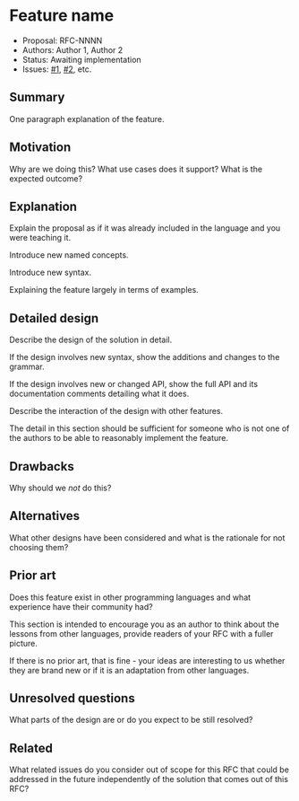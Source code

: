 # Feature name

- Proposal: RFC-NNNN
- Authors: Author 1, Author 2
- Status: Awaiting implementation
- Issues: [#1](https://github.com/portto/cadence/issues/1), [#2](https://github.com/portto/cadence/issues/2), etc.

## Summary

[summary]: #summary

One paragraph explanation of the feature.

## Motivation

[motivation]: #motivation

Why are we doing this? What use cases does it support? What is the expected outcome?

## Explanation

[explanation]: #explanation

Explain the proposal as if it was already included in the language and you were teaching it.

Introduce new named concepts.

Introduce new syntax.

Explaining the feature largely in terms of examples.

## Detailed design

[detailed-design]: #detailed-design

Describe the design of the solution in detail.

If the design involves new syntax, show the additions and changes to the grammar.

If the design involves new or changed API, show the full API and its documentation comments detailing what it does.

Describe the interaction of the design with other features.

The detail in this section should be sufficient for someone who is not one of the authors to be able to reasonably implement the feature.

## Drawbacks

[drawbacks]: #drawbacks

Why should we *not* do this?

## Alternatives

[alternatives]: #alternatives

What other designs have been considered and what is the rationale for not choosing them?

## Prior art

[prior-art]: #prior-art

Does this feature exist in other programming languages and what experience have their community had?

This section is intended to encourage you as an author to think about the lessons from other languages, provide readers of your RFC with a fuller picture.

If there is no prior art, that is fine - your ideas are interesting to us whether they are brand new or if it is an adaptation from other languages.

## Unresolved questions

[unresolved-questions]: #unresolved-questions

What parts of the design are or do you expect to be still resolved?

## Related

[related]: #related

What related issues do you consider out of scope for this RFC that could be addressed in the future independently of the solution that comes out of this RFC?

